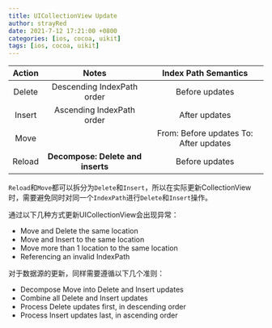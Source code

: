 ```yaml
---
title: UICollectionView Update
author: strayRed
date: 2021-7-12 17:21:00 +0800
categories: [ios, cocoa, uikit]
tags: [ios, cocoa, uikit]
---
```


| Action |               Notes               |          Index Path Semantics          |
| :----: | :-------------------------------: | :------------------------------------: |
| Delete |    Descending IndexPath order     |             Before updates             |
| Insert |     Ascending IndexPath order     |             After updates              |
|  Move  |                                   | From: Before updates To: After updates |
| Reload | **Decompose: Delete and inserts** |             Before updates             |

`Reload`和`Move`都可以拆分为`Delete`和`Insert`，所以在实际更新CollectionView时，需要避免同时对同一个`IndexPath`进行`Delete`和`Insert`操作。

通过以下几种方式更新UICollectionView会出现异常：

- Move and Delete the same location
- Move and Insert to the same location 
- Move more than 1 location to the same location 
- Referencing an invalid IndexPath

对于数据源的更新，同样需要遵循以下几个准则：

- Decompose Move into Delete and Insert updates 
- Combine all Delete and Insert updates
-  Process Delete updates first, in descending order 
- Process Insert updates last, in ascending order 